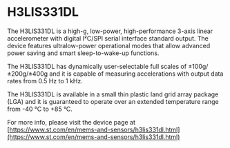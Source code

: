 # H3LIS331DL

The H3LIS331DL is a high-g, low-power, high-performance 3-axis linear
accelerometer with digital I²C/SPI serial interface standard output.
The device features ultralow-power operational modes that allow advanced power
saving and smart sleep-to-wake-up functions.

The H3LIS331DL has dynamically user-selectable full scales of ±100g/±200g/±400g
and it is capable of measuring accelerations with output data rates from 0.5 Hz
to 1 kHz.

The H3LIS331DL is available in a small thin plastic land grid array package
(LGA)
and it is guaranteed to operate over an extended temperature range from -40 °C
to +85 °C.

For more info, please visit the device page at [https://www.st.com/en/mems-and-sensors/h3lis331dl.html](https://www.st.com/en/mems-and-sensors/h3lis331dl.html)

